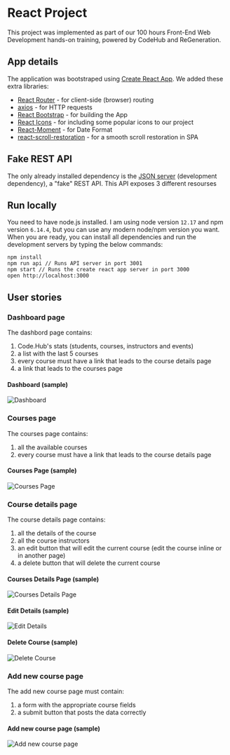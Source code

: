 # React Project

This project was implemented as part of our 100 hours Front-End Web Development hands-on training, powered by CodeHub and ReGeneration.

## App details

The application was bootstraped using [Create React App](https://reactjs.org/docs/create-a-new-react-app.html). 
We added these extra libraries:

- [React Router](https://github.com/ReactTraining/react-router) - for client-side (browser) routing
- [axios](https://github.com/axios/axios) - for HTTP requests
- [React Bootstrap](https://react-bootstrap.github.io/) - for building the App
- [React Icons](https://react-icons.github.io/react-icons/) - for including some popular icons to our project
- [React-Moment](https://www.npmjs.com/package/react-moment) - for Date Format
- [react-scroll-restoration](https://www.npmjs.com/package/react-scroll-restoration) - for a smooth scroll restoration in SPA

## Fake REST API

The only already installed dependency is the [JSON server](https://github.com/typicode/json-server) (development dependency), a "fake" REST API. This API exposes 3 different resourses 

## Run locally

You need to have node.js installed. I am using node version `12.17` and npm version `6.14.4`, but you can use any modern node/npm version you want. When you are ready, you can install all dependencies and run the development servers by typing the below commands:

```
npm install
npm run api // Runs API server in port 3001
npm start // Runs the create react app server in port 3000
open http://localhost:3000
```


## User stories

### Dashboard page

The dashbord page contains:

1. Code.Hub's stats (students, courses, instructors and events)
2. a list with the last 5 courses
3. every course must have a link that leads to the course details page
4. a link that leads to the courses page

#### Dashboard (sample)

![Dashboard](public/dashboard.png)

### Courses page

The courses page contains:

1. all the available courses
2. every course must have a link that leads to the course details page

#### Courses Page (sample)

![Courses Page](public/courses-page.png)

### Course details page

The course details page contains:

1. all the details of the course
2. all the course instructors
3. an edit button that will edit the current course (edit the course inline or in another page)
4. a delete button that will delete the current course

#### Courses Details Page (sample)

![Courses Details Page](public/course-details-page.png)

#### Edit Details (sample)

![Edit Details](public/edit-course.png)

#### Delete Course (sample)

![Delete Course](public/delete-course.png)

### Add new course page

The add new course page must contain:

1. a form with the appropriate course fields
2. a submit button that posts the data correctly

#### Add new course page (sample)

![Add new course page](public/add-new-course.png)


